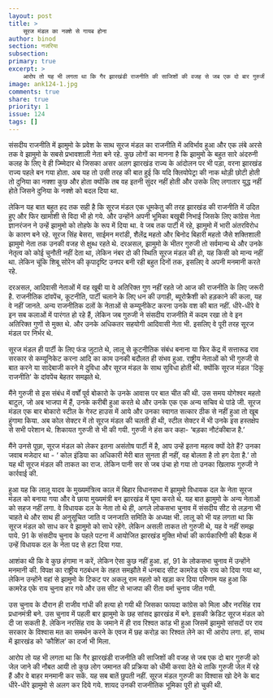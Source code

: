 ```yaml
---
layout: post
title: >
    सूरज मंडल का नक्शे से गायब होना
author: binod
section: नजरिया
subsection:
primary: true
excerpt: >
    आरोप तो यह भी लगता था कि गैर झारखंडी राजनीति की साजिशों की वजह से जब एक दो बार गुरुजी को जेल जाने की नौबत आयी तो कुछ लोग जमानत की प्रक्रिया को धीमी करवा देते थे ताकि गुरुजी जेल में रहे हैं और वे बाहर मनमानी कर सकें. यह सब बातें छुपती नहीं. सूरज मंडल गुरुजी का विश्वास खो देने के बाद धीरे-धीरे  झामुमो से अलग कर दिये गये. शायद उनकी राजनीतिक भूमिका पूरी हो चुकी थी.
image: ank124-1.jpg
comments: true
share: true
priority: 1
issue: 124
tags: []
---
```


संसदीय राजनीति में झामुमो के प्रवेश के साथ सूरज मंडल का राजनीति में अविर्भाव हुआ और एक लंबे अरसे तक वे झामुमो के सबसे प्रभावशाली नेता बने रहे. कुछ लोगों का मानना है कि झामुमो के बहुत सारे अंदरुनी कलह के लिए वे ही ज्म्मिेदार थे जिसका असर अलग झारखंड राज्य के आंदोलन पर भी पड़ा, वरना झारखंड राज्य पहले बन गया होता. अब यह तो उसी तरह की बात हुई कि यदि क्लियोपेट्रा की नाक थोड़ी छोटी होती तो दुनिया का नक्शा कुछ और होता क्योंकि तब वह इतनी सुंदर नहीं होती और उसके लिए लगातार युद्ध नहीं होते जिसने दुनिया के नक्शे को बदल दिया था.

लेकिन यह बात बहुत हद तक सही है कि सूरज मंडल एक धूमकेतु की तरह झारखंड की राजनीति में उदित हुए और फिर खामोशी से विदा भी हो गये. और उन्होंने अपनी भूमिका बखूबी निभाई जिसके लिए कांग्रेस नेता ज्ञानरंजन ने उन्हें झामुमो को तोहफे के रूप में दिया था. वे जब तक पार्टी में रहे, झामुमो में भारी अंतरविरोध के कारण बने रहे. सूरज सिंह बेसरा, साईमन मरांडी, शैलेंद्र महतो और बिनोद बिहारी महतो जैसे शक्तिशाली झामुमो नेता तक उनकी वजह से क्षुब्ध रहते थे. दरअसल, झामुमो के भीतर गुरुजी तो सर्वमान्य थे और उनके नेतृत्व को कोई चुनौती नहीं देता था, लेकिन नंबर दो की स्थिति सूरज मंडल की हो, यह किसी को मान्य नहीं था. लेकिन चूंकि शिबू सोरेन की कृपादृष्टि उनपर बनी रही बहुत दिनों तक, इसलिए वे अपनी मनमानी करते रहे.

दरअसल, आदिवासी नेताओं में वह खूबी या वे अतिरिक्त गुण नहीं रहते जो आज की राजनीति के लिए जरूरी है. राजनीतिक दांवपेंच, कूटनीति, पार्टी चलाने के लिए धन की उगाही, ब्यूरोक्रैशी को हड़काने की कला, यह वे नहीं जानते. अन्य राजनीतिक दलों के नेताओं से कम्यूनीकेट करना उनके वश की बात नहीं. धीरे-धीरे वे इन सब कलाओं में पारंगत हो रहे हैं, लेकिन जब गुरुजी ने संसदीय राजनीति में कदम रखा तो वे इन अतिरिक्त गुणों से मुक्त थे. और उनके अधिकतर सहयोगी आदिवासी नेता भी. इसलिए वे पूरी तरह सूरज मंडल पर निर्भर थे.

सूरज मंडल ही पार्टी के लिए फंड जुटाते थे, लालू से कूटनीतिक संबंध बनाना या फिर केंद्र में सत्तारूढ राव सरकार से कम्यूनिकेट करना आदि का काम उनकी बदौलत ही संभव हुआ. राष्ट्रीय नेताओं को भी गुरुजी से बात करने या सादेबाजी करने मे दुविधा और सूरज मंडल के साथ सुविधा होती थी. क्योंकि सूरज मंडल 'दिकू राजनीति' के दांवपेंच बेहतर समझते थे.

मैंने गुरुजी से इस संबंध में वर्षों पूर्व बोकारो के उनके आवास पर बात चीत की थी. उस समय योगेश्वर महतो बाटुल, जो अब भाजपा में हैं, उनके करीबी हुआ करते थे और उनके एक एक अन्य सचिव थे पांडे जी. सूरज मंडल एक बार बोकारो स्टील के गेस्ट हाउस में आये और उनका स्वागत सत्कार ठीक से नहीं हुआ तो खूब हुंगामा किया. अब कोल सेक्टर में तो सूरज मंडल की चलती ही थी, स्टील सेक्टर में भी उनके इस हस्तक्षेप से सभी परेशान थे. शिकायत गुरुजी से भी की गयी. गुरुजी ने हंस कर कहा- ‘बड़का नौटंकीबाज है.’

मैंने उनसे पूछा, सूरज मंडल को लेकर इतना असंतोष पार्टी में है, आप उन्हें इतना महत्व क्यों देते हैं? उनका जवाब मजेदार था - ‘ कोल इंडिया का अधिकारी मेरी बात सुनता ही नहीं, वह बोलता है तो हग देता है.’ तो यह थी सूरज मंडल की ताकत का राज. लेकिन पानी सर से जब उंचा हो गया तो उनका खिलाफ गुरुजी ने कार्रवाई की.

हुआ यह कि लालू यादव के मुख्यमंत्रित्व काल में बिहार विधानसभा में झामुमो विधायक दल के नेता सूरज मंडल को बनाया गया और वे छाया मुख्यमंत्री बन झारखंड में घूमा करते थे. यह बात झामुमो के अन्य नेताओं को सहज नहीं लगा. वे विधायक दल के नेता तो थे ही, अगले लोकसभा चुनाव में संसदीय सीट से लड़ना भी चाहते थे और साथ ही अनुसूचित जाति व जनजाति समिति के अध्यक्ष भी. लालू को भी यह लगता था कि सूरज मंडल को साध कर वे झामुमो को साधे रहेंगे. लेकिन असली ताकत तो गुरुजी थे, यह वे नहीं समझ पाये. 91 के संसदीय चुनाव के पहले पटना में आयोजित झारखंड मुक्ति मोर्चा की कार्यकारिणी की बैठक में उन्हें विधायक दल के नेता पद से हटा दिया गया.

आशंका थी कि वे कुछ हंगामा न करें, लेकिन ऐसा कुछ नहीं हुआ. हां, 91 के लोकसभा चुनाव में उन्होंने मनमानी की. विपक्ष का राष्ट्रीय गठबंधन के तहत समझौते में धनबाद सीट कामरेड एके राय को दिया गया था, लेकिन उन्होंने वहां से झामुमो के टिकट पर अकलू राम महतो को खड़ा कर दिया परिणाम यह हुआ कि कामरेड एके राय चुनाव हार गये और उस सीट से भाजपा की रीता वर्मा चुनाव जीत गयी.

उस चुनाव के दौरान ही राजीव गांधी की हत्या हो गयी थी जिसका फायदा कांग्रेस को मिला और नरसिंह राव प्रधानमंत्री बने. उस चुनाव में पहली बार झामुमो के छह सांसद झारखंड में बने. इसकी क्रेडिट सूरज मंडल को दी जा सकती है. लेकिन नरसिंह राव के जमाने में ही राव रिश्वत कांड भी हुआ जिसमें झामुमो सांसदों पर राव सरकार के विश्वास मत का समर्थन करने के एवज में छह करोड़ का रिश्वत लेने का भी आरोप लगा. हां, साथ में झारखंड को ‘कौशिंल’ का दर्जा भी मिला.

आरोप तो यह भी लगता था कि गैर झारखंडी राजनीति की साजिशों की वजह से जब एक दो बार गुरुजी को जेल जाने की नौबत आयी तो कुछ लोग जमानत की प्रक्रिया को धीमी करवा देते थे ताकि गुरुजी जेल में रहे हैं और वे बाहर मनमानी कर सकें. यह सब बातें छुपती नहीं. सूरज मंडल गुरुजी का विश्वास खो देने के बाद धीरे-धीरे  झामुमो से अलग कर दिये गये. शायद उनकी राजनीतिक भूमिका पूरी हो चुकी थी.
